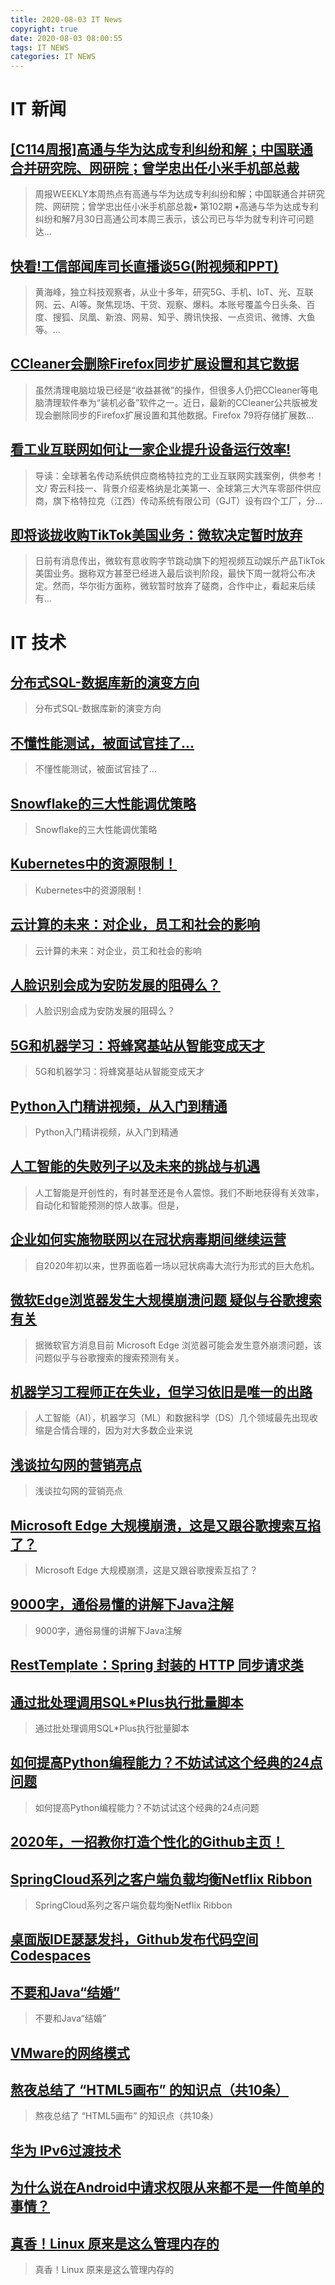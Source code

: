 ```yaml
---
title: 2020-08-03 IT News
copyright: true
date: 2020-08-03 08:00:55
tags: IT NEWS
categories: IT NEWS
---
```

# IT 新闻 
 ## [\[C114周报\]高通与华为达成专利纠纷和解；中国联通合并研究院、网研院；曾学忠出任小米手机部总裁](http://mp.weixin.qq.com/s?src=11&timestamp=1596411005&ver=2499&signature=sKwf4sZByOvBsuioOXerw0WQ3aDR0Zf88SRxA65qq8uHWoiepdwJPFD2YREJJDWTYwBnPJlFWmKkSy0eyYgpkpGTFidc7QR3t8iXMEbb8t4HF78Vb9lhSW4HP-JIKFIv&new=1)
 > 周报WEEKLY本周热点有高通与华为达成专利纠纷和解；中国联通合并研究院、网研院；曾学忠出任小米手机部总裁• 第102期 •高通与华为达成专利纠纷和解7月30日高通公司本周三表示，该公司已与华为就专利许可问题达...
 ## [快看!工信部闻库司长直播谈5G(附视频和PPT)](http://mp.weixin.qq.com/s?src=11&timestamp=1596411005&ver=2499&signature=YEXQe4y98GBMhJPL*qmAOhrrKTtZGymgNEqhkorcm0oktHgCNwACsssp3Kf9QMTpe1YbkKmG5ap5bC1RBumI3A9X0R5ixyfPnDv7mk5fJa-OZF6C9pbVUbNiu3WvnUW-&new=1)
 > 黄海峰，独立科技观察者，从业十多年，研究5G、手机、IoT、光、互联网、云、AI等。聚焦现场、干货、观察、爆料。本账号覆盖今日头条、百度、搜狐、凤凰、新浪、网易、知乎、腾讯快报、一点资讯、微博、大鱼等。...
 ## [CCleaner会删除Firefox同步扩展设置和其它数据](http://mp.weixin.qq.com/s?src=11&timestamp=1596411005&ver=2499&signature=g*u7IebuilONIG2CkwEJ9L*wuJx3w-es-6ngrC7CJ1wL4Ejja4Sxnc7x9aJ6FwdJ2DzPHxsODqDiAl-lWaOw52l37ZWNSTiHYDHe38FSRgxJw*Iv50Q73CNtCyd6VK6z&new=1)
 > 虽然清理电脑垃圾已经是“收益甚微”的操作，但很多人仍把CCleaner等电脑清理软件奉为“装机必备”软件之一。近日，最新的CCleaner公共版被发现会删除同步的Firefox扩展设置和其他数据。Firefox 79将存储扩展数...
 ## [看工业互联网如何让一家企业提升设备运行效率!](http://mp.weixin.qq.com/s?src=11&timestamp=1596411005&ver=2499&signature=S2gjfwDasUJxekSmzgFZnkpQJE2AjoDEDO4MmRZIvhAQ7gfDG7MSWhzmcrtS2mM2TljFergESaft*VrNtXxNTu6x3O0*g6dQN-A3GpWxWgG4nPkW3pD1uwddwAxd5Nq4&new=1)
 > 导读：全球著名传动系统供应商格特拉克的工业互联网实践案例，供参考！文/ 寄云科技一、背景介绍麦格纳是北美第一、全球第三大汽车零部件供应商，旗下格特拉克（江西）传动系统有限公司（GJT）设有四个工厂，分...
 ## [即将谈拢收购TikTok美国业务：微软决定暂时放弃](http://mp.weixin.qq.com/s?src=11&timestamp=1596411005&ver=2499&signature=Fr9WCPK9b8J2bAp15-SsrWmQ3ldqWJWkGG8BfEAH8UAEvKN6ZIEQvdILPkorFv1gv-GRYlRONB6nnkquGHKfMF8U2u5rBraXJND2IP6pvKx3x9OAa5fQM1pIdiV9FBtW&new=1)
 > 日前有消息传出，微软有意收购字节跳动旗下的短视频互动娱乐产品TikTok美国业务。据称双方甚至已经进入最后谈判阶段，最快下周一就将公布决定。然而，华尔街方面称，微软暂时放弃了磋商，合作中止，看起来后续有...
# IT 技术 
 ## [分布式SQL-数据库新的演变方向](http://database.51cto.com/art/202008/622717.htm)
 > 分布式SQL-数据库新的演变方向
 ## [不懂性能测试，被面试官挂了...](http://developer.51cto.com/art/202008/622723.htm)
 > 不懂性能测试，被面试官挂了...
 ## [Snowflake的三大性能调优策略](http://database.51cto.com/art/202008/622714.htm)
 > Snowflake的三大性能调优策略
 ## [Kubernetes中的资源限制！](http://os.51cto.com/art/202007/622631.htm)
 > Kubernetes中的资源限制！
 ## [云计算的未来：对企业，员工和社会的影响](http://cloud.51cto.com/art/202007/622578.htm)
 > 云计算的未来：对企业，员工和社会的影响
 ## [人脸识别会成为安防发展的阻碍么？](http://ai.51cto.com/art/202007/622557.htm)
 > 人脸识别会成为安防发展的阻碍么？
 ## [5G和机器学习：将蜂窝基站从智能变成天才](http://network.51cto.com/art/202007/622546.htm)
 > 5G和机器学习：将蜂窝基站从智能变成天才
 ## [Python入门精讲视频，从入门到精通](http://fellow.51cto.com/art/202007/622440.htm?qd=51ctojrzd)
 > Python入门精讲视频，从入门到精通
 ## [人工智能的失败列子以及未来的挑战与机遇](http://ai.51cto.com/art/202008/622744.htm)
 > 人工智能是开创性的，有时甚至还是令人震惊。我们不断地获得有关效率，自动化和智能预测的惊人故事。但是，
 ## [企业如何实施物联网以在冠状病毒期间继续运营](http://iot.51cto.com/art/202008/622739.htm)
 > 自2020年初以来，世界面临着一场以冠状病毒大流行为形式的巨大危机。
 ## [微软Edge浏览器发生大规模崩溃问题 疑似与谷歌搜索有关](http://os.51cto.com/art/202008/622735.htm)
 > 据微软官方消息目前 Microsoft Edge 浏览器可能会发生意外崩溃问题，该问题似乎与谷歌搜索的搜索预测有关。
 ## [机器学习工程师正在失业，但学习依旧是唯一的出路](http://zhuanlan.51cto.com/art/202008/622736.htm)
 > 人工智能（AI），机器学习（ML）和数据科学（DS）几个领域最先出现收缩是合情合理的，因为对大多数企业来说
 ## [浅谈拉勾网的营销亮点](https://blog.csdn.net/qq8864/article/details/107047646)
 > 浅谈拉勾网的营销亮点
 ## [Microsoft Edge 大规模崩溃，这是又跟谷歌搜索互掐了？](https://blog.csdn.net/csdnnews/article/details/107714421)
 > Microsoft Edge 大规模崩溃，这是又跟谷歌搜索互掐了？
 ## [9000字，通俗易懂的讲解下Java注解](https://blog.csdn.net/sinat_33921105/article/details/107719604)
 > 9000字，通俗易懂的讲解下Java注解
 ## [RestTemplate：Spring 封装的 HTTP 同步请求类](https://blog.csdn.net/fly910905/article/details/105437941)
 > 
 ## [通过批处理调用SQL*Plus执行批量脚本](https://blog.csdn.net/oscar999/article/details/107702301)
 > 通过批处理调用SQL*Plus执行批量脚本
 ## [如何提高Python编程能力？不妨试试这个经典的24点问题](https://blog.csdn.net/xufive/article/details/107707084)
 > 如何提高Python编程能力？不妨试试这个经典的24点问题
 ## [2020年，一招教你打造个性化的Github主页！](https://blog.csdn.net/zwluoyuxi/article/details/107600491)
 > 
 ## [SpringCloud系列之客户端负载均衡Netflix Ribbon](https://blog.csdn.net/u014427391/article/details/107662300)
 > SpringCloud系列之客户端负载均衡Netflix Ribbon
 ## [桌面版IDE瑟瑟发抖，Github发布代码空间Codespaces](https://blog.csdn.net/BEYONDMA/article/details/106035262)
 > 
 ## [不要和Java“结婚”](https://blog.csdn.net/coderising/article/details/105631226)
 > 不要和Java“结婚”
 ## [VMware的网络模式](https://blog.csdn.net/u012039040/article/details/107206589)
 > 
 ## [熬夜总结了 “HTML5画布” 的知识点（共10条）](https://blog.csdn.net/qq_36232611/article/details/107706830)
 > 熬夜总结了 “HTML5画布” 的知识点（共10条）
 ## [华为 IPv6过渡技术](https://blog.csdn.net/HYD696/article/details/107019943)
 > 
 ## [为什么说在Android中请求权限从来都不是一件简单的事情？](https://blog.csdn.net/sinyu890807/article/details/107590047)
 > 
 ## [真香！Linux 原来是这么管理内存的](https://blog.csdn.net/qq_36894974/article/details/107634353)
 > 真香！Linux 原来是这么管理内存的

    